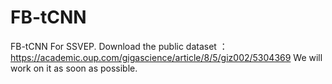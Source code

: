 # FB-tCNN
FB-tCNN For SSVEP.
Download the public dataset ：https://academic.oup.com/gigascience/article/8/5/giz002/5304369
We will work on it as soon as possible.



